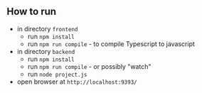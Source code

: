 ## How to run
- in directory `frontend`
  - run `npm install`
  - run `npm run compile` - to compile Typescript to javascript
- in directory `backend`
  - run `npm install`
  - run `npm run compile` - or possibly "watch"  
  - run `node project.js`
- open browser at `http://localhost:9393/`
